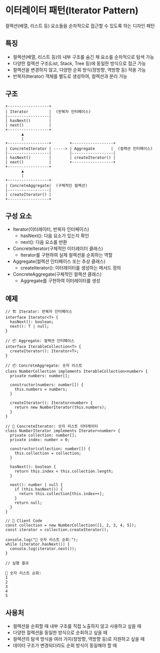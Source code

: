 # 이터레이터 패턴(Iterator Pattern)

컬렉션(배열, 리스트 등) 요소들을 순차적으로 접근할 수 있도록 하는 디자인 패턴

## 특징

- 컬렉션(배열, 리스트 등)의 내부 구조를 숨긴 채 요소를 순차적으로 탐색 가능
- 다양한 컬렉션 구조(List, Stack, Tree 등)에 동일한 방식으로 접근 가능
- 컬렉션을 변경하지 않고, 다양한 순회 방식(정방향, 역방향 등) 적용 가능
- 반복자(Iterator) 객체를 별도로 생성하여, 컬렉션과 분리 가능

## 구조

```
+------------------+
| Iterator         |  (반복자 인터페이스)
|------------------|
| hasNext()        |
| next()           |
+------------------+
       ▲
       |
+------------------+        +------------------+
| ConcreteIterator | -----> | Aggregate       |  (컬렉션 인터페이스)
|------------------|        |------------------|
| hasNext()        |        | createIterator() |
| next()           |        +------------------+
+------------------+
       ▲
       |
+------------------+
| ConcreteAggregate|  (구체적인 컬렉션)
|------------------|
| createIterator() |
+------------------+
```

## 구성 요소

- Iterator(이터레이터, 반복자 인터페이스)
  - hasNext(): 다음 요소가 있는지 확인
  - next(): 다음 요소를 반환
- ConcreteIterator(구체적인 이터레이터 클래스)
  - Iterator를 구현하여 실제 컬렉션을 순회하는 역할
- Aggregate(컬렉션 인터페이스 또는 추상 클래스)
  - createIterator(): 이터레이터를 생성하는 메서드 정의
- ConcreteAggregate(구체적인 컬렉션 클래스)
  - Aggregate를 구현하여 이터레이터를 생성
 
## 예제

```
// 🏗 Iterator: 반복자 인터페이스
interface Iterator<T> {
  hasNext(): boolean;
  next(): T | null;
}

// 📦 Aggregate: 컬렉션 인터페이스
interface IterableCollection<T> {
  createIterator(): Iterator<T>;
}

// 📦 ConcreteAggregate: 숫자 리스트
class NumberCollection implements IterableCollection<number> {
  private numbers: number[];

  constructor(numbers: number[]) {
    this.numbers = numbers;
  }

  createIterator(): Iterator<number> {
    return new NumberIterator(this.numbers);
  }
}

// 🔄 ConcreteIterator: 숫자 리스트 이터레이터
class NumberIterator implements Iterator<number> {
  private collection: number[];
  private index: number = 0;

  constructor(collection: number[]) {
    this.collection = collection;
  }

  hasNext(): boolean {
    return this.index < this.collection.length;
  }

  next(): number | null {
    if (this.hasNext()) {
      return this.collection[this.index++];
    }
    return null;
  }
}

// 🎯 Client Code
const collection = new NumberCollection([1, 2, 3, 4, 5]);
const iterator = collection.createIterator();

console.log("🔹 숫자 리스트 순회:");
while (iterator.hasNext()) {
  console.log(iterator.next());
}

// 실행 결과

🔹 숫자 리스트 순회:
1
2
3
4
5
```

## 사용처

- 컬렉션을 순회할 때 내부 구조를 직접 노출하지 않고 사용하고 싶을 때
- 다양한 컬렉션을 동일한 방식으로 순회하고 싶을 때
- 컬렉션의 탐색 방식을 여러 가지(정방향, 역방향 등)로 지원하고 싶을 때
- 데이터 구조가 변경되더라도 순회 방식이 동일해야 할 때

